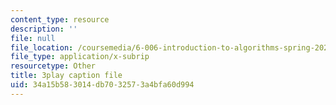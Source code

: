 ```yaml
---
content_type: resource
description: ''
file: null
file_location: /coursemedia/6-006-introduction-to-algorithms-spring-2020/34a15b583014db7032573a4bfa60d994_ZLdooNwP7Pw.srt
file_type: application/x-subrip
resourcetype: Other
title: 3play caption file
uid: 34a15b58-3014-db70-3257-3a4bfa60d994
---
```

